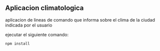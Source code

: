 ## Aplicacion climatologica

aplicacion de lineas de comando que informa sobre el clima
de la ciudad indicada por el usuario

ejecutar el siguiente comando:

```
npm install
```
